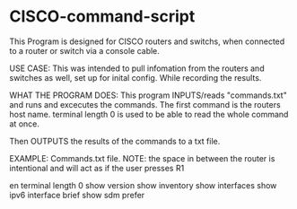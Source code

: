 # CISCO-command-script

This Program is designed for CISCO routers and switchs, when connected to a
router or switch via a console cable.

USE CASE: This was intended to pull infomation from the routers and switches as well,
set up for inital config. While recording the results.

WHAT THE PROGRAM DOES:
This program INPUTS/reads "commands.txt" and runs and excecutes the commands.
  The first command is the routers host name.
  terminal length 0 is used to be able to read the whole command at once.

Then OUTPUTS the results of the commands to a txt file.

EXAMPLE: Commands.txt file.
NOTE: the space in between the router is intentional and will act
as if the user presses <enter>
R1

en
terminal length 0
show version
show inventory
show interfaces
show ipv6 interface brief
show sdm prefer
